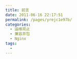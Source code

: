 ```yaml
---
title: 前言
date: 2011-06-16 22:17:51
permalink: /pages/yrejc1e97b/
categories:
  - 运维观止
  - 兼容并包
  - Nginx
tags:
  - 
---
```

